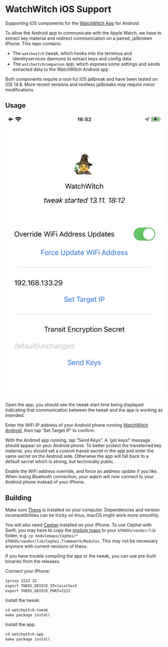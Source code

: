 # WatchWitch iOS Support

Supporting iOS components for the [WatchWitch App](https://github.com/seemoo-lab/watchwitch) for Android.  

To allow the Android app to communicate with the Apple Watch, we have to extract key material and redirect communication on a paired, jailbroken iPhone. This repo contains:

* The `watchwitch` tweak, which hooks into the terminus and identityservices daemons to extract keys and config data
* The `watchwitchcompanion` app, which exposes some settings and sends extracted data to the WatchWitch Android app

Both components require a root-ful iOS jailbreak and have been tested on iOS 14.8. More recent versions and rootless jailbreaks may require minor modifications.

## Usage

![Screenshot](screenshot.png)

Open the app, you should see the tweak start time being displayed indicating that communication between the tweak and the app is working as intended.

Enter the WiFi IP address of your Android phone running [WatchWitch Android](https://github.com/seemoo-lab/watchwitch), then tap 'Set Target IP' to confirm.

With the Android app running, tap "Send Keys". A 'got keys!' message should appear on your Android phone. To better protect the transferred key material, you should set a custom transit secret in the app and enter the same secret on the Android side. Otherwise the app will fall back to a default secret which is strong, but technically public.

Enable the WiFi address override, and force an address update if you like. When losing Bluetooth connection, your watch will now connect to your Android phone instead of your iPhone.

## Building

Make sure [Theos](https://theos.dev/docs/) is installed on your computer. Dependencies and version incompatibilities can be tricky on linux, macOS might work more smoothly.

You will also need [Cephei](https://hbang.github.io/libcephei/) installed on your iPhone. To use Cephei with Swift, you may have to copy the [module maps](modulemaps) to your `$THEOS/vendor/lib` folder, e.g. `cp modulemaps/Cephei/* $THEOS/vendor/lib/Cephei.framework/Modules`. This may not be necessary anymore with current versions of theos.

If you have trouble compiling the app or the tweak, you can use pre-built binaries from the releases.  

Connect your iPhone:
```
iproxy 2222 22
export THEOS_DEVICE_IP=localhost
export THEOS_DEVICE_PORT=2222
```

Install the tweak:
```
cd watchwitch-tweak
make package install
```

Install the app:
```
cd watchwitch-app
make package install
```

